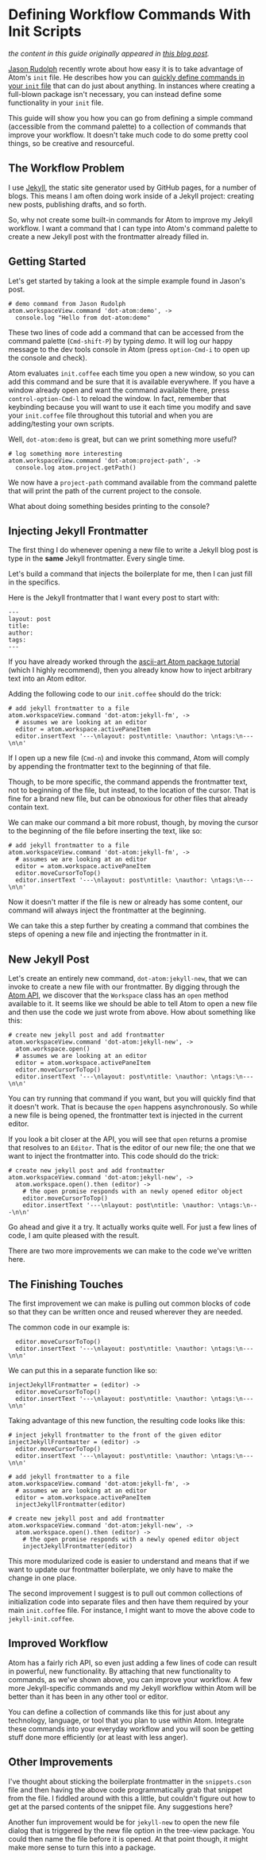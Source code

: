 # Defining Workflow Commands With Init Scripts

*the content in this guide originally appeared in
[this blog post](http://joshbranchaud.com/blog/2014/03/02/Exploring-The-Power-Of-Atom-Init-Scripts.html).*

[Jason Rudolph](https://github.com/jasonrudolph) recently
wrote about how easy it is to take advantage of Atom's `init` file.
He describes how you can
[quickly define commands in your `init` file](http://jasonrudolph.com/blog/2014/03/02/defining-atom-commands-in-your-init-script/)
that can do just about anything. In instances where creating a full-blown
package isn't necessary, you can instead define some functionality in your
`init` file.

This guide will show you how you can go from defining a simple command
(accessible from the command palette) to a collection of commands that
improve your workflow. It doesn't take much code to do some pretty cool
things, so be creative and resourceful.

## The Workflow Problem

I use [Jekyll](http://jekyllrb.com/), the static site generator used by GitHub
pages, for a number of blogs. This means I am often doing work inside of a
Jekyll project: creating new posts, publishing drafts, and so forth.

So, why not create some built-in commands for Atom to improve my Jekyll
workflow.
I want a command that I can type into Atom's command palette to create a new
Jekyll post with the frontmatter already filled in.

## Getting Started

Let's get started by taking a look at the simple example found in Jason's post.

    # demo command from Jason Rudolph
    atom.workspaceView.command 'dot-atom:demo', ->
      console.log "Hello from dot-atom:demo"

These two lines of code add a command that can be accessed from the command
palette (`Cmd-shift-P`) by typing *demo*.
It will log our happy message to the dev tools
console in Atom (press `option-Cmd-i` to open up the console and check).

Atom evaluates `init.coffee` each time you open a new window, so you can add
this command and be sure that it is available everywhere. If you have a window
already open and want the command available there, press `control-option-Cmd-l`
to reload the window. In fact, remember that keybinding because you will want
to use it each time you modify and save your `init.coffee` file throughout this
tutorial and when you are adding/testing your own scripts.

Well, `dot-atom:demo` is great, but can we print something more useful?

    # log something more interesting
    atom.workspaceView.command 'dot-atom:project-path', ->
      console.log atom.project.getPath()

We now have a `project-path` command available from the command palette that
will print the path of the current project to the console.

What about doing something besides printing to the console?

## Injecting Jekyll Frontmatter

The first thing I do whenever opening a new file to write a Jekyll blog post is
type in the **same** Jekyll frontmatter. Every single time.

Let's build a command that injects the boilerplate for me, then I can just fill
in the specifics.

Here is the Jekyll frontmatter that I want every post to start with:

    ---
    layout: post
    title:
    author:
    tags:
    ---

If you have already worked through the
[ascii-art Atom package tutorial](https://atom.io/docs/v0.64.0/your-first-package)
(which I highly recommend), then you already know how to inject arbitrary text
into an Atom editor.

Adding the following code to our `init.coffee` should do the trick:

    # add jekyll frontmatter to a file
    atom.workspaceView.command 'dot-atom:jekyll-fm', ->
      # assumes we are looking at an editor
      editor = atom.workspace.activePaneItem
      editor.insertText '---\nlayout: post\ntitle: \nauthor: \ntags:\n---\n\n'

If I open up a new file (`Cmd-n`) and invoke this command, Atom will comply
by appending the frontmatter text to the beginning of that file.

Though, to be more specific, the command appends the frontmatter text, not to
beginning of the file, but instead, to the location of the cursor. That is
fine for a brand new file, but can be obnoxious for other files that already
contain text.

We can make our command a bit more robust, though, by moving the cursor to the
beginning of the file before inserting the text, like so:

    # add jekyll frontmatter to a file
    atom.workspaceView.command 'dot-atom:jekyll-fm', ->
      # assumes we are looking at an editor
      editor = atom.workspace.activePaneItem
      editor.moveCursorToTop()
      editor.insertText '---\nlayout: post\ntitle: \nauthor: \ntags:\n---\n\n'

Now it doesn't matter if the file is new or already has some content, our
command will always inject the frontmatter at the beginning.

We can take this a step further by creating a command that combines the steps
of opening a new file and injecting the frontmatter in it.

## New Jekyll Post

Let's create an entirely new command, `dot-atom:jekyll-new`, that we can
invoke to create a new file with our frontmatter. By digging through the
[Atom API](https://atom.io/docs/api/v0.64.0/api/), we discover that the
`Workspace` class has an `open` method available to it. It seems like we should
be able to tell Atom to open a new file and then use the code we just wrote
from above. How about something like this:

    # create new jekyll post and add frontmatter
    atom.workspaceView.command 'dot-atom:jekyll-new', ->
      atom.workspace.open()
      # assumes we are looking at an editor
      editor = atom.workspace.activePaneItem
      editor.moveCursorToTop()
      editor.insertText '---\nlayout: post\ntitle: \nauthor: \ntags:\n---\n\n'

You can try running that command if you want, but you will quickly find that
it doesn't work. That is because the `open` happens asynchronously. So while a
new file is being opened, the frontmatter text is injected in the current
editor.

If you look a bit closer at the API, you will see that `open` returns a promise
that resolves to an `Editor`. That is the editor of our new file; the one that
we want to inject the frontmatter into. This code should do the trick:

    # create new jekyll post and add frontmatter
    atom.workspaceView.command 'dot-atom:jekyll-new', ->
      atom.workspace.open().then (editor) ->
        # the open promise responds with an newly opened editor object
        editor.moveCursorToTop()
        editor.insertText '---\nlayout: post\ntitle: \nauthor: \ntags:\n---\n\n'

Go ahead and give it a try. It actually works quite well. For just a few lines
of code, I am quite pleased with the result.

There are two more improvements we can make to the code we've written here.

## The Finishing Touches

The first improvement we can make is pulling out common blocks of code so that
they can be written once and reused wherever they are needed.

The common code in our example is:

      editor.moveCursorToTop()
      editor.insertText '---\nlayout: post\ntitle: \nauthor: \ntags:\n---\n\n'

We can put this in a separate function like so:

    injectJekyllFrontmatter = (editor) ->
      editor.moveCursorToTop()
      editor.insertText '---\nlayout: post\ntitle: \nauthor: \ntags:\n---\n\n'

Taking advantage of this new function, the resulting code looks like this:

    # inject jekyll frontmatter to the front of the given editor
    injectJekyllFrontmatter = (editor) ->
      editor.moveCursorToTop()
      editor.insertText '---\nlayout: post\ntitle: \nauthor: \ntags:\n---\n\n'

    # add jekyll frontmatter to a file
    atom.workspaceView.command 'dot-atom:jekyll-fm', ->
      # assumes we are looking at an editor
      editor = atom.workspace.activePaneItem
      injectJekyllFrontmatter(editor)

    # create new jekyll post and add frontmatter
    atom.workspaceView.command 'dot-atom:jekyll-new', ->
      atom.workspace.open().then (editor) ->
        # the open promise responds with a newly opened editor object
        injectJekyllFrontmatter(editor)

This more modularized code is easier to understand and means that if we want
to update our frontmatter boilerplate, we only have to make the change in one
place.

The second improvement I suggest is to pull out common collections of
initialization code into separate files and then have them required by your
main `init.coffee` file. For instance, I might want to move the above code
to `jekyll-init.coffee`.

## Improved Workflow

Atom has a fairly rich API, so even just adding a few lines of code can result
in powerful, new functionality. By attaching that new functionality to
commands, as we've shown above, you can improve your workflow. A few more
Jekyll-specific commands and my Jekyll workflow within Atom will be better
than it has been in any other tool or editor.

You can define a collection of commands like this for just about any
technology, language, or tool that you plan to use within Atom. Integrate these
commands into your everyday workflow and you will soon be getting stuff done
more efficiently (or at least with less anger).

## Other Improvements

I've thought about sticking the boilerplate frontmatter in the
`snippets.cson` file and then having the above code programmatically grab that
snippet from the file. I fiddled around with this a little,
but couldn't figure out how to get at the parsed contents of
the snippet file. Any suggestions here?

Another fun improvement would be for `jekyll-new` to open the new file dialog
that is triggered by the new file option in the tree-view package. You could
then name the file before it is opened. At that
point though, it might make more sense to turn this into a package.